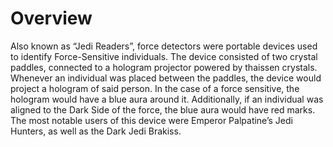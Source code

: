 # Overview

Also known as “Jedi Readers”, force detectors were portable devices used to identify Force-Sensitive individuals.
The device consisted of two crystal paddles, connected to a hologram projector powered by thaissen crystals.
Whenever an individual was placed between the paddles, the device would project a hologram of said person.
In the case of a force sensitive, the hologram would have a blue aura around it.
Additionally, if an individual was aligned to the Dark Side of the force, the blue aura would have red marks.
The most notable users of this device were Emperor Palpatine’s Jedi Hunters, as well as the Dark Jedi Brakiss.
